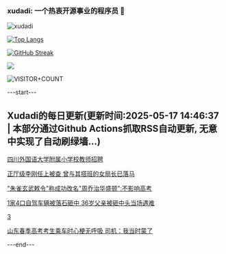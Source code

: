 ### xudadi: 一个热衷开源事业的程序员 👋

![xudadi](https://github-readme-stats-git-masterorgs-github-readme-stats-team.vercel.app/api?username=xudadi)

[![Top Langs](https://github-readme-stats.vercel.app/api/top-langs/?username=xudadi)](https://github.com/anuraghazra/github-readme-stats)

[![GitHub Streak](https://streak-stats.demolab.com?user=xudadi&locale=zh_Hans)](https://git.io/streak-stats)

![](https://raw.githubusercontent.com/xudadi/xudadi/main/assets/github-contribution-grid-snake.svg)

![VISITOR+COUNT](https://komarev.com/ghpvc/?username=xudadi&label=VISITOR+COUNT)


---start---

## Xudadi的每日更新(更新时间:2025-05-17 14:46:37 | 本部分通过Github Actions抓取RSS自动更新, 无意中实现了自动刷绿墙...)

[四川外国语大学附属小学校教师招聘](https://www.gongkaoleida.com/article/2404569)

[正厅级李刚任上被查 曾与其搭班的女局长已落马](https://m.163.com/news/article/JVM5K1OT05345ARG.html)

["朱雀玄武敕令"称成功改名"周乔治华盛顿":不影响高考](https://m.163.com/news/article/JVM3M9QG05561G0D.html)

[1家4口自驾车辆被落石砸中 36岁父亲被砸中头当场遇难](https://m.163.com/news/article/JVKRDPPO05345ARG.html)

[3](https://m.163.com/touch/news/sub/domestic)

[山东春季高考考生乘车时心梗无呼吸 司机：我当时蒙了](https://m.163.com/news/article/JVKJVCFC0512D3VJ.html)

---end---
